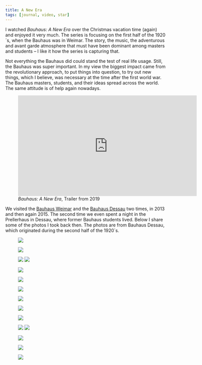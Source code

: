```yaml
---
title: A New Era
tags: [journal, video, star]
---
```

I watched <cite>Bauhaus: A New Era</cite> over the Christmas vacation time (again) and enjoyed it very much. The series is focusing on the first half of the 1920´s, when the Bauhaus was in Weimar. The story, the music, the adventurous and avant garde atmosphere that must have been dominant among masters and students – I like it how the series is capturing that.

Not everything the Bauhaus did could stand the test of real life usage. Still, the Bauhaus was super important. In my view the biggest impact came from the revolutionary approach, to put things into question, to try out new things, which I believe, was necessary at the time after the first world war. The Bauhaus masters, students, and their ideas spread across the world. The same attitude is of help again nowadays.

<figure>
<iframe width="560" height="315" src="https://www.youtube.com/embed/MMsBE03rsBQ" title="YouTube video player" frameborder="0" allow="accelerometer; autoplay; clipboard-write; encrypted-media; gyroscope; picture-in-picture" allowfullscreen></iframe>
<figcaption><cite>Bauhaus: A New Era</cite>, Trailer from 2019</figcaption>
</figure>

We visited the [Bauhaus Weimar](https://www.uni-weimar.de/de/universitaet/start/) and the [Bauhaus Dessau](https://www.bauhaus-dessau.de) two times, in 2013 and then again 2015. The second time we even spent a night in the Prellerhaus in Dessau, where former Bauhaus students lived. Below I share some of the photos I took back then. The photos are from Bauhaus Dessau, which originated during the second half of the 1920´s. 

<div class="space-y-ryt-2xl">
<figure>
<img src="/img/bauhaus/IMG_8431.jpg">
</figure>
<figure class="hero">
<img  src="/img/bauhaus/IMG_8429.jpg">
</figure>
<figure class="hero split">
<img src="/img/bauhaus/IMG_8411.jpg">
<img src="/img/bauhaus/IMG_8407.jpg">
</figure>
<figure>
<img class="ml-auto"  src="/img/bauhaus/IMG_8499.jpg">
</figure>
<figure>
<img class="hero ml-auto" src="/img/bauhaus/IMG_8394.jpg">
</figure>
<figure class="hero">
<img src="/img/bauhaus/IMG_8508.jpg">
</figure>
<figure class="hero">
<img class="mx-auto"  src="/img/bauhaus/IMG_8512.jpg">
</figure>
<figure>
<img src="/img/bauhaus/IMG_8422.jpg">
</figure>
<figure class="hero">
<img class="mx-auto" src="/img/bauhaus/IMG_8397.jpg">
</figure>
<figure class="hero split">
<img src="/img/bauhaus/IMG_5830.jpg">
<img src="/img/bauhaus/IMG_5848.jpg">
</figure>
<figure>
<img class="mx-auto" src="/img/bauhaus/IMG_8549.jpg">
</figure>
<figure>
<img src="/img/bauhaus/IMG_8522.jpg">
</figure>
<figure>
<img class="mx-auto" src="/img/bauhaus/IMG_5888.jpg">
</figure>
</div>














